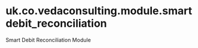 uk.co.vedaconsulting.module.smartdebit_reconciliation
=====================================================

Smart Debit Reconciliation Module
